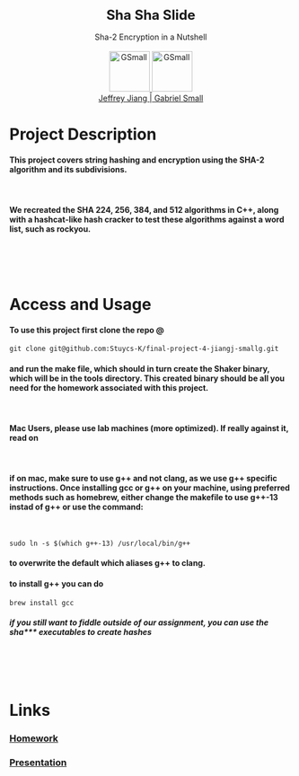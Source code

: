 <p align="center">
<font size="5">
  <h3 align="center" >Sha Sha Slide</h3>
</font>  
  <p align="center">
    Sha-2 Encryption in a Nutshell
    <br> </br>
    <a href="https://tryhackme.com/p/Jeffrey.J">
    <img src="https://i.imgur.com/dODfC6z.gif"  alt="GSmall" width=72 height=72>
    </a>
    <a href="https://tryhackme.com/p/GSmall">
    <img src="https://tryhackme-images.s3.amazonaws.com/user-avatars/c31ea6bfbcc1fa28101976dced850e48.png"  alt="GSmall" width=72 height=72>
    <br> 
    </a>
      <a href="https://tryhackme.com/p/Jeffrey.J">
        Jeffrey Jiang </a>
        <a href="https://tryhackme.com/p/GSmall">
          | Gabriel Small</a>
    </a>
  </p>
</p>  





# Project Description



#### This project covers string hashing and encryption using the SHA-2 algorithm and its subdivisions.  

<br> 

#### We recreated the SHA 224, 256, 384, and 512 algorithms in C++, along with a hashcat-like hash cracker to test these algorithms against a word list, such as rockyou. 


<br><br>
</br>

# Access and Usage



#### To use this project first clone the repo @
```
git clone git@github.com:Stuycs-K/final-project-4-jiangj-smallg.git
```
#### and run the make file, which should in turn create the Shaker binary, which will be in the tools directory. This created binary should be all you need for the homework associated with this project. 
<br>

#### **Mac Users, please use lab machines (more optimized). If really against it, read on**
<br>

#### if on mac, make sure to use g++ and not clang, as we use g++ specific instructions. Once installing gcc or g++ on your machine, using preferred methods such as homebrew, either change the makefile to use **g++-13** instad of **g++** or use the command:
<br>

```
sudo ln -s $(which g++-13) /usr/local/bin/g++
```


#### to overwrite the default which aliases g++ to clang.

#### to install g++ you can do
``` 
brew install gcc
```

#####  if you still want to fiddle outside of our assignment, you can use the sha*** executables to create hashes 

<br></br><br>

# Links

### [Homework](HOMEWORK.md)
### [Presentation](PRESENTATION.md)



